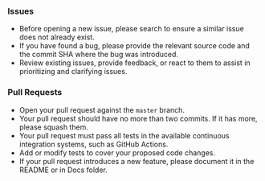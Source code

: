 ### Issues

- Before opening a new issue, please search to ensure a similar issue does not already exist.
- If you have found a bug, please provide the relevant source code and the commit SHA where the bug was introduced.
- Review existing issues, provide feedback, or react to them to assist in prioritizing and clarifying issues.

### Pull Requests

- Open your pull request against the `master` branch.
- Your pull request should have no more than two commits. If it has more, please squash them.
- Your pull request must pass all tests in the available continuous integration systems, such as GitHub Actions.
- Add or modify tests to cover your proposed code changes.
- If your pull request introduces a new feature, please document it in the README or in Docs folder.